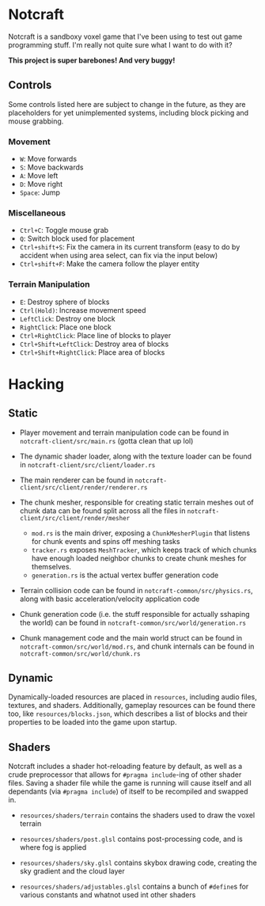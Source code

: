 # Notcraft

Notcraft is a sandboxy voxel game that I've been using to test out game programming stuff. I'm really not quite sure what I want to do with it?

**This project is super barebones! And very buggy!**

## Controls

Some controls listed here are subject to change in the future, as they are placeholders for yet unimplemented systems, including block picking and mouse grabbing.

### Movement
- `W`: Move forwards
- `S`: Move backwards
- `A`: Move left
- `D`: Move right
- `Space`: Jump
### Miscellaneous
- `Ctrl+C`: Toggle mouse grab
- `Q`: Switch block used for placement
- `Ctrl+shift+S`: Fix the camera in its current transform (easy to do by accident when using area select, can fix via the input below)
- `Ctrl+shift+F`: Make the camera follow the player entity
### Terrain Manipulation
- `E`: Destroy sphere of blocks
- `Ctrl(Hold)`: Increase movement speed
- `LeftClick`: Destroy one block
- `RightClick`: Place one block
- `Ctrl+RightClick`: Place line of blocks to player
- `Ctrl+Shift+LeftClick`: Destroy area of blocks
- `Ctrl+Shift+RightClick`: Place area of blocks

# Hacking

## Static
- Player movement and terrain manipulation code can be found in `notcraft-client/src/main.rs` (gotta clean that up lol)

- The dynamic shader loader, along with the texture loader can be found in `notcraft-client/src/client/loader.rs`

- The main renderer can be found in `notcraft-client/src/client/render/renderer.rs`
  
- The chunk mesher, responsible for creating static terrain meshes out of chunk data can be found split across all the files in `notcraft-client/src/client/render/mesher`
  - `mod.rs` is the main driver, exposing a `ChunkMesherPlugin` that listens for chunk events and spins off meshing tasks
  - `tracker.rs` exposes `MeshTracker`, which keeps track of which chunks have enough loaded neighbor chunks to create chunk meshes for themselves.
  - `generation.rs` is the actual vertex buffer generation code

- Terrain collision code can be found in `notcraft-common/src/physics.rs`, along with basic acceleration/velocity application code

- Chunk generation code (i.e. the stuff responsible for actually sshaping the world) can be found in `notcraft-common/src/world/generation.rs`

- Chunk management code and the main world struct can be found in `notcraft-common/src/world/mod.rs`, and chunk internals can be found in `notcraft-common/src/world/chunk.rs`

## Dynamic

Dynamically-loaded resources are placed in `resources`, including audio files, textures, and shaders. Additionally, gameplay resources can be found there too, like `resources/blocks.json`, which describes a list of blocks and their properties to be loaded into the game upon startup.

## Shaders

Notcraft includes a shader hot-reloading feature by default, as well as a crude preprocessor that allows for `#pragma include`-ing of other shader files. Saving a shader file while the game is running will cause itself and all dependants (via `#pragma include`) of itself to be recompiled and swapped in.

- `resources/shaders/terrain` contains the shaders used to draw the voxel terrain
  
- `resources/shaders/post.glsl` contains post-processing code, and is where fog is applied
  
- `resources/shaders/sky.glsl` contains skybox drawing code, creating the sky gradient and the cloud layer
  
- `resources/shaders/adjustables.glsl` contains a bunch of `#define`s for various constants and whatnot used int other shaders